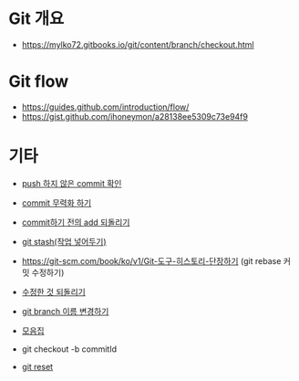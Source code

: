 # Git 개요
* https://mylko72.gitbooks.io/git/content/branch/checkout.html

# Git flow
* https://guides.github.com/introduction/flow/
* https://gist.github.com/ihoneymon/a28138ee5309c73e94f9

# 기타
* [push 하지 않은 commit 확인](https://blog.outsider.ne.kr/820)
* [commit 무력화 하기](https://tuwlab.com/ece/22223)
* [commit하기 전의 add 되돌리기](https://www.garron.me/en/bits/undo-git-add-before-commit.html)
* [git stash(작업 넣어두기)](http://wit.nts-corp.com/2014/03/25/1153)
* https://git-scm.com/book/ko/v1/Git-도구-히스토리-단장하기 (git rebase 커밋 수정하기)

* [수정한 것 되돌리기](http://hochulshin.com/git-revert-changes/)
* [git branch 이름 변경하기](https://thdev.tech/git/2016/12/19/Git-Branch-Name-Change.html)

* [모음집](https://github.com/mingrammer/git-tips/blob/master/README.md)

* git checkout -b commitId
* [git reset](https://git-scm.com/book/ko/v2/Git-%EB%8F%84%EA%B5%AC-Reset-%EB%AA%85%ED%99%95%ED%9E%88-%EC%95%8C%EA%B3%A0-%EA%B0%80%EA%B8%B0)
